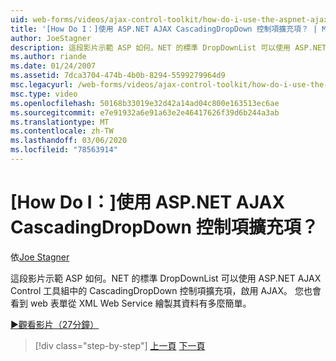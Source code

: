 ```yaml
---
uid: web-forms/videos/ajax-control-toolkit/how-do-i-use-the-aspnet-ajax-cascadingdropdown-control-extender
title: '[How Do I：]使用 ASP.NET AJAX CascadingDropDown 控制項擴充項？ | Microsoft Docs'
author: JoeStagner
description: 這段影片示範 ASP 如何。NET 的標準 DropDownList 可以使用 ASP.NET AJAX 控制中的 CascadingDropDown 控制項擴充項，啟用 AJAX：
ms.author: riande
ms.date: 01/24/2007
ms.assetid: 7dca3704-474b-4b0b-8294-5599279964d9
msc.legacyurl: /web-forms/videos/ajax-control-toolkit/how-do-i-use-the-aspnet-ajax-cascadingdropdown-control-extender
msc.type: video
ms.openlocfilehash: 50168b33019e32d42a14ad04c800e163513ec6ae
ms.sourcegitcommit: e7e91932a6e91a63e2e46417626f39d6b244a3ab
ms.translationtype: MT
ms.contentlocale: zh-TW
ms.lasthandoff: 03/06/2020
ms.locfileid: "78563914"
---
```

# <a name="how-do-i-use-the-aspnet-ajax-cascadingdropdown-control-extender"></a>[How Do I：]使用 ASP.NET AJAX CascadingDropDown 控制項擴充項？

依[Joe Stagner](https://github.com/JoeStagner)

這段影片示範 ASP 如何。NET 的標準 DropDownList 可以使用 ASP.NET AJAX Control 工具組中的 CascadingDropDown 控制項擴充項，啟用 AJAX。 您也會看到 web 表單從 XML Web Service 繪製其資料有多麼簡單。

[&#9654;觀看影片（27分鐘）](https://channel9.msdn.com/Blogs/ASP-NET-Site-Videos/how-do-i-use-the-aspnet-ajax-cascadingdropdown-control-extender)

> [!div class="step-by-step"]
> [上一頁](how-do-i-get-started-with-the-aspnet-ajax-control-toolkit.md)
> [下一頁](how-do-i-use-the-aspnet-ajax-textboxwatermark-control-extender.md)
